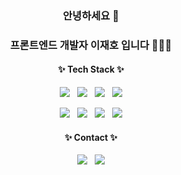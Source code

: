 <div align="center">
    <h3>안녕하세요 👋                            </h3>
    <h3>프론트엔드 개발자 이재호 입니다 👨🏻‍💻</3>
    <h4>✨ Tech Stack ✨</h4>
<!--     <p>
        <img src="https://img.shields.io/badge/html5-E34F26?style=for-the-badge&logo=html5&logoColor=white"> &nbsp;
        <img src="https://img.shields.io/badge/css3-1572B6?style=for-the-badge&logo=css3&logoColor=white"> &nbsp;
        <img src="https://img.shields.io/badge/sass-CC6699?style=for-the-badge&logo=sass&logoColor=white"> &nbsp;
        <img src="https://img.shields.io/badge/tailwindcss-06B6D4?style=for-the-badge&logo=tailwindcss&logoColor=white">
    </p> -->
    <p>
        <img src="https://img.shields.io/badge/javascript-F7DF1E?style=for-the-badge&logo=javascript&logoColor=white"> &nbsp;
        <img src="https://img.shields.io/badge/typescript-3178C6?style=for-the-badge&logo=typescript&logoColor=white"> &nbsp;
        <img src="https://img.shields.io/badge/react-2599ED?style=for-the-badge&logo=react&logoColor=white"> &nbsp;
        <img src="https://img.shields.io/badge/next.js-000000?style=for-the-badge&logo=nextdotjs&logoColor=white">
    </p>
    <p>
        <img src="https://img.shields.io/badge/React Native-0088CC?style=for-the-badge&logo=reactquery&logoColor=white"> &nbsp;
<!--         <img src="https://img.shields.io/badge/electron-47848F?style=for-the-badge&logo=electron&logoColor=white"> &nbsp; -->
        <img src="https://img.shields.io/badge/jquery-0769AD?style=for-the-badge&logo=jquery&logoColor=white"> &nbsp;
<!--         <img src="https://img.shields.io/badge/node.js-5FA04E?style=for-the-badge&logo=node.js&logoColor=white"> -->
        <img src="https://img.shields.io/badge/sass-CC6699?style=for-the-badge&logo=sass&logoColor=white"> &nbsp;
        <img src="https://img.shields.io/badge/tailwindcss-06B6D4?style=for-the-badge&logo=tailwindcss&logoColor=white">
    </p>
<!--     <h4>✨ Library ✨</h4>
    <p>
        <img src="https://img.shields.io/badge/Tanstack Query-FF4154?style=for-the-badge&logo=reactquery&logoColor=white"> &nbsp;
        <img src="https://img.shields.io/badge/jest-C21325?style=for-the-badge&logo=jest&logoColor=white"> &nbsp;
        <img src="https://img.shields.io/badge/storybook-FF4785?style=for-the-badge&logo=storybook&logoColor=white">
    </p> -->
    <h4>✨ Contact ✨</h3>
    <p>
        <img src="https://img.shields.io/badge/gmail-EA4335?style=for-the-badge&logo=gmail&logoColor=white"> &nbsp;
        <img src="https://img.shields.io/badge/notion-000000?style=for-the-badge&logo=notion&logoColor=white">
    </p>
    <br/><br/>
<!--     <a href="https://solved.ac/dlwogh0104">
        <img src="https://mazassumnida.wtf/api/v2/generate_badge?boj=dlwogh0104" alt="Solved.ac 프로필" />
    </a> -->
</div>
